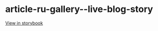 # article-ru-gallery--live-blog-story

[View in storybook](https://raw.githack.com/Independent-Digital-News-and-Media-Ltd/indy-pwamp-sb/PR-1634-sb/index.html?path=/story/article-ru-gallery--live-blog-story)